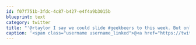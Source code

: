 ```yaml
---
id: f07f751b-3fdc-4c87-b427-e4f4a9b3015b
blueprint: text
category: twitter
title: "'@rtaylor I say we could slide #geekbeers to this week. But only this one time ;-)"
caption: '<span class="username username_linked">@<a href="https://twitter.com/rtaylor" title="Elon Musk">rtaylor</a></span> I say we could slide <span class="hashtag hashtag_local">#<a href="http://tweettemp.darylchymko.ca/?tag=geekbeers">geekbeers</a> to this week. But only this one time ;-)'
---
```

